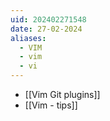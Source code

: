 ```yaml
---
uid: 202402271548
date: 27-02-2024
aliases:
  - VIM
  - vim
  - vi
---
```



- [[Vim Git plugins]]
- [[Vim - tips]]